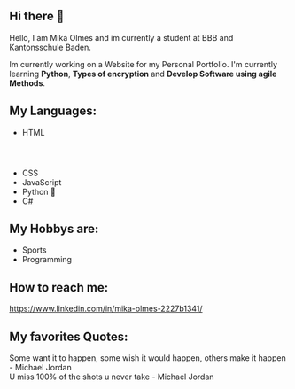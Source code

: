 ## Hi there 👋
Hello, I am Mika Olmes and im currently a student at BBB and Kantonsschule Baden.


Im currently working on a Website for my Personal Portfolio.
I'm currently learning <strong>Python</strong>, <strong>Types of encryption</strong> and <strong>Develop Software using agile Methods</strong>.

## My Languages:
- HTML <header> </header>
- CSS 
- JavaScript 
- Python 🐍
- C#

## My Hobbys are:
- Sports
- Programming

## How to reach me:
https://www.linkedin.com/in/mika-olmes-2227b1341/

## My favorites Quotes:
Some want it to happen, some wish it would happen, others make it happen - Michael Jordan <br>
U miss 100% of the shots u never take - Michael Jordan


<!--
**ZTCKamikaze/ZTCKamikaze** is a ✨ _special_ ✨ repository because its `README.md` (this file) appears on your GitHub profile.

Here are some ideas to get you started:

- 🔭 I’m currently working on ...
- 🌱 I’m currently learning ...
- 👯 I’m looking to collaborate on ...
- 🤔 I’m looking for help with ...
- 💬 Ask me about ...
- 📫 How to reach me: ...
- 😄 Pronouns: ...
- ⚡ Fun fact: ...
-->
